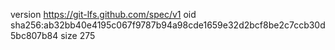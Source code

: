 version https://git-lfs.github.com/spec/v1
oid sha256:ab32bb40e4195c067f9787b94a98cde1659e32d2bcf8be2c7ccb30d5bc807b84
size 275
